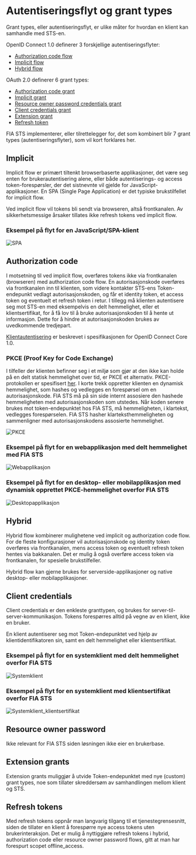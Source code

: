 # Autentiseringsflyt og grant types

Grant types, eller autentiseringsflyt, er ulike måter for hvordan en klient kan samhandle med STS-en.

OpenID Connect 1.0 definerer 3 forskjellige autentiseringsflyter:

-	[Authorization code flow](http://openid.net/specs/openid-connect-core-1_0.html#CodeFlowAuth)
-	[Implicit flow](http://openid.net/specs/openid-connect-core-1_0.html#ImplicitFlowAuth)
-	[Hybrid flow](http://openid.net/specs/openid-connect-core-1_0.html#HybridFlowAuth)

OAuth 2.0 definerer 6 grant types:

-	[Authorization code grant](https://tools.ietf.org/html/rfc6749#section-4.1)
-	[Implicit grant](https://tools.ietf.org/html/rfc6749#section-4.2)
-	[Resource owner password credentials grant](https://tools.ietf.org/html/rfc6749#section-4.3)
-	[Client credentials grant](https://tools.ietf.org/html/rfc6749#section-4.4)
-	[Extension grant](https://tools.ietf.org/html/rfc6749#section-4.5)
-	[Refresh token](https://tools.ietf.org/html/rfc6749#section-6)

FIA STS implementerer, eller tilrettelegger for, det som kombinert blir 7 grant types (autentiseringsflyter), som vil kort forklares her.

## Implicit

Implicit flow er primært tiltenkt browserbaserte applikasjoner, det være seg enten for brukerautentisering alene, eller både autentiserings- og access token-forespørsler, der det sistnevnte vil gjelde for JavaScript-applikasjoner. En SPA (Single Page Application) er det typiske brukstilfellet for implicit flow.

Ved implicit flow vil tokens bli sendt via browseren, altså frontkanalen. Av sikkerhetsmessige årsaker tillates ikke refresh tokens ved implicit flow.

### Eksempel på flyt for en JavaScript/SPA-klient

![SPA](https://cdn.rawgit.com/fia-sikkerhet/fia-sikkerhet.github.com/b4ec6185/images/SPA.svg)

## Authorization code

I motsetning til ved implicit flow, overføres tokens ikke via frontkanalen (browseren) med authorization code flow. En autorisasjonskode overføres via frontkanalen inn til klienten, som videre kontakter STS-ens Token-endepunkt vedlagt autorisasjonskoden, og får et identity token, et access token og eventuelt et refresh token i retur. I tillegg må klienten autentisere seg mot STS-en med eksempelvis en delt hemmelighet, eller et klientsertifikat, for å få lov til å bruke autorisasjonskoden til å hente ut informasjon. Dette for å hindre at autorisasjonskoden brukes av uvedkommende tredjepart.

[Klientautentisering](http://openid.net/specs/openid-connect-core-1_0.html#ClientAuthentication) er beskrevet i spesifikasjonen for OpenID Connect Core 1.0.

### PKCE (Proof Key for Code Exchange)

I tilfeller der klienten befinner seg i et miljø som gjør at den ikke kan holde på en delt statisk hemmelighet over tid, er PKCE  et alternativ. PKCE-protokollen er spesifisert [her](https://tools.ietf.org/html/rfc7636#section-4). I korte trekk oppretter klienten en dynamisk hemmelighet, som hashes og vedlegges en forespørsel om en autorisasjonskode. FIA STS må på sin side internt assosiere den hashede hemmeligheten med autorisasjonskoden som utstedes. Når koden senere brukes mot token-endepunktet hos FIA STS, må hemmeligheten, i klartekst, vedlegges forespørselen. FIA STS hasher klarteksthemmeligheten og sammenligner med autorisasjonskodens assosierte hemmelighet.

![PKCE](https://cdn.rawgit.com/fia-sikkerhet/fia-sikkerhet.github.com/146aa8b4/images/PKCE.svg)

### Eksempel på flyt for en webapplikasjon med delt hemmelighet med FIA STS

![Webapplikasjon](https://cdn.rawgit.com/fia-sikkerhet/fia-sikkerhet.github.com/b4ec6185/images/Webapplikasjon.svg)

### Eksempel på flyt for en desktop- eller mobilapplikasjon med dynamisk opprettet PKCE-hemmelighet overfor FIA STS

![Desktopapplikasjon](https://cdn.rawgit.com/fia-sikkerhet/fia-sikkerhet.github.com/b4ec6185/images/Desktopapplikasjon.svg)

## Hybrid

Hybrid flow kombinerer mulighetene ved implicit og authorization code flow. For de fleste konfigurasjoner vil autorisasjonskode og identity token overføres via frontkanalen, mens access token og eventuelt refresh token hentes via bakkanalen. Det er mulig å også overføre access token via frontkanalen, for spesielle brukstilfeller.

Hybrid flow kan gjerne brukes for serverside-applikasjoner og native desktop- eller mobilapplikasjoner.

## Client credentials

Client credentials er den enkleste granttypen, og brukes for server-til-server-kommunikasjon. Tokens forespørres alltid på vegne av en klient, ikke en bruker.

En klient autentiserer seg mot Token-endepunktet ved hjelp av klientidentifikatoren sin, samt en delt hemmelighet eller klientsertifikat.

### Eksempel på flyt for en systemklient med delt hemmelighet overfor FIA STS

![Systemklient](https://cdn.rawgit.com/fia-sikkerhet/fia-sikkerhet.github.com/ea539872/images/Systemklient.svg)

### Eksempel på flyt for en systemklient med klientsertifikat overfor FIA STS

![Systemklient_klientsertifikat](https://cdn.rawgit.com/fia-sikkerhet/fia-sikkerhet.github.com/ea539872/images/Systemklient_klientsertifikat.svg)

## Resource owner password

Ikke relevant for FIA STS siden løsningen ikke eier en brukerbase.

## Extension grants

Extension grants muliggjør å utvide Token-endepunktet med nye (custom) grant types, noe som tillater skreddersøm av samhandlingen mellom klient og STS.

## Refresh tokens

Med refresh tokens oppnår man langvarig tilgang til et tjenestegrensesnitt, siden de tillater en klient å forespørre nye access tokens uten brukerinteraksjon. Det er mulig å nyttiggjøre refresh tokens i hybrid, authorization code eller resource owner password flows, gitt at man har forespurt scopet offline_access.
